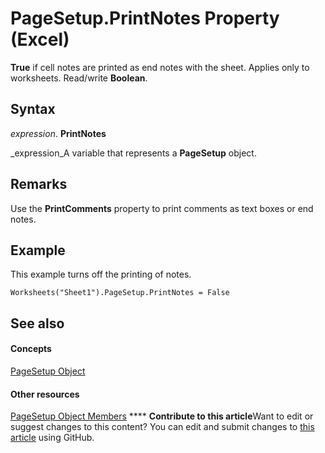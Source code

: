 
# PageSetup.PrintNotes Property (Excel)

 **True** if cell notes are printed as end notes with the sheet. Applies only to worksheets. Read/write **Boolean**.


## Syntax

 _expression_. **PrintNotes**

 _expression_A variable that represents a  **PageSetup** object.


## Remarks

Use the  **PrintComments** property to print comments as text boxes or end notes.


## Example

This example turns off the printing of notes.


```
Worksheets("Sheet1").PageSetup.PrintNotes = False
```


## See also


#### Concepts


 [PageSetup Object](2fd22df9-5987-f723-04a9-9a3f2e84ac81.md)
#### Other resources


 [PageSetup Object Members](feabe079-cb03-f560-6032-88f5585ec8a8.md)
****   **Contribute to this article**Want to edit or suggest changes to this content? You can edit and submit changes to  [this article](https://github.com/jhershey00/VBA_Excel_Test/OpenXMLCon/articles/6609fe58-6015-9ae2-4cc0-107e29cd7b9d.md) using GitHub.

